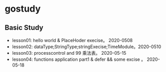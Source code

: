 # gostudy
## Basic Study
- lesson01: hello world & PlaceHoder execise。 2020-0508
- lesson02: dataType;StringType;stringExecise;TimeModule。2020-0510
- lesson03: processcontrol and 99 乘法表。 2020-05-15
- lesson04: functions application part1 & defer && some excise 。 2020-05-18